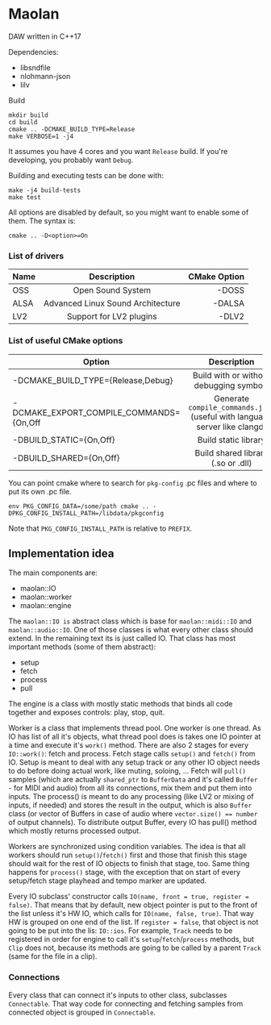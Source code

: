 # Maolan
DAW written in C++17

Dependencies:
* libsndfile
* nlohmann-json
* lilv

Build
```
mkdir build
cd build
cmake .. -DCMAKE_BUILD_TYPE=Release
make VERBOSE=1 -j4
```

It assumes you have 4 cores and you want `Release` build. If you're developing, you probably want `Debug`.

Building and executing tests can be done with:
```
make -j4 build-tests
make test
```

All options are disabled by default, so you might want to enable some of them. The syntax is:
```
cmake .. -D<option>=On
```

### List of drivers
| Name |      Description                  |  CMake Option |
|------|:---------------------------------:|--------------:|
| OSS  | Open Sound System                 | -DOSS         |
| ALSA | Advanced Linux Sound Architecture | -DALSA        |
| LV2  | Support for LV2 plugins           | -DLV2         |

### List of useful CMake options
|                 Option                   |                                  Description                               | 
|------------------------------------------|:--------------------------------------------------------------------------:|
| -DCMAKE_BUILD_TYPE={Release,Debug}       | Build with or without debugging symbols                                    |
| -DCMAKE_EXPORT_COMPILE_COMMANDS={On,Off  | Generate `compile_commands.json` (useful with language server like clangd) |
| -DBUILD_STATIC={On,Off}                  | Build static library                                                       |
| -DBUILD_SHARED={On,Off}                  | Build shared library (.so or .dll)                                         |


You can point cmake where to search for `pkg-config` .pc files and where to
put its own .pc file.
```
env PKG_CONFIG_DATA=/some/path cmake .. -DPKG_CONFIG_INSTALL_PATH=/libdata/pkgconfig
```
Note that `PKG_CONFIG_INSTALL_PATH` is relative to `PREFIX`.

## Implementation idea

The main components are:
  - maolan::IO
  - maolan::worker
  - maolan::engine

The `maolan::IO is` abstract class which is base for `maolan::midi::IO` and 
`maolan::audio::IO`. One of those classes is what every other class should extend. In 
the remaining text its is just called IO. That class has most important methods 
(some of them abstract):
  - setup
  - fetch
  - process
  - pull

The engine is a class with mostly static methods that binds all code together
and exposes controls: play, stop, quit.

Worker is a class that implements thread pool. One worker is one thread. As IO
has list of all it's objects, what thread pool does is takes one IO pointer at
a time and execute it's `work()` method. There are also 2 stages for every
`IO::work()`: fetch and process. Fetch stage calls `setup()` and `fetch()` from IO.
Setup is meant to deal with any setup track or any other IO object needs to do
before doing actual work, like muting, soloing, ... Fetch will `pull()` samples
(which are actually `shared_ptr` to `BufferData` and it's called `Buffer` - for MIDI
and audio) from all its connections, mix them and put them into inputs. The
process() is meant to do any processing (like LV2 or mixing of inputs, if needed)
and stores the result in the output, which is also `Buffer` class (or vector of
Buffers in case of audio where `vector.size() == number` of output channels). To
distribute output Buffer, every IO has pull() method which mostly returns
processed output.

Workers are synchronized using condition variables. The idea is that all workers
should run `setup()`/`fetch()` first and those that finish this stage should wait
for the rest of IO objects to finish that stage, too. Same thing happens for
`process()` stage, with the exception that on start of every setup/fetch stage
playhead and tempo marker are updated.

Every IO subclass' constructor calls `IO(name, front = true, register = false)`.
That means that by default, new object pointer is put to the front of the list
unless it's HW IO, which calls for `IO(name, false, true)`. That way HW is
grouped on one end of the list. If `register = false`, that object is not going
to be put into the lis: `IO::ios`. For example, `Track` needs to be registered 
in order for engine to call it's `setup`/`fetch`/`process` methods, but `Clip`
does not, because its methods are going to be called by a parent `Track`
(same for the file in a clip).

### Connections

Every class that can connect it's inputs to other class, subclasses `Connectable`.
That way code for connecting and fetching samples from connected object is grouped
in `Connectable`.
